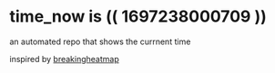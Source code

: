 # time_now is (( 1697238000709 ))

an automated repo that shows the currnent time

inspired by [breakingheatmap](https://github.com/breakingheatmap/breakingheatmap)